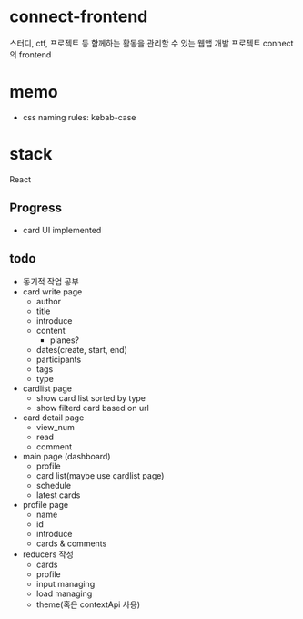 # connect-frontend

스터디, ctf, 프로젝트 등 함께하는 활동을 관리할 수 있는 웹앱 개발 프로젝트 connect의 frontend

# memo

- css naming rules: kebab-case

# stack

React

## Progress

- card UI implemented

## todo

- 동기적 작업 공부
- card write page
  - author
  - title
  - introduce
  - content
    - planes?
  - dates(create, start, end)
  - participants
  - tags
  - type
- cardlist page
  - show card list sorted by type
  - show filterd card based on url
- card detail page
  - view_num
  - read
  - comment
- main page (dashboard)
  - profile
  - card list(maybe use cardlist page)
  - schedule
  - latest cards
- profile page
  - name
  - id
  - introduce
  - cards & comments
- reducers 작성
  - cards
  - profile
  - input managing
  - load managing
  - theme(혹은 contextApi 사용)
